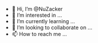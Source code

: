 - 👋 Hi, I’m @NuZacker
- 👀 I’m interested in ...
- 🌱 I’m currently learning ...
- 💞️ I’m looking to collaborate on ...
- 📫 How to reach me ...

<!---
NuZacker/NuZacker is a ✨ special ✨ repository because its `README.md` (this file) appears on your GitHub profile.
You can click the Preview link to take a look at your changes.
--->
